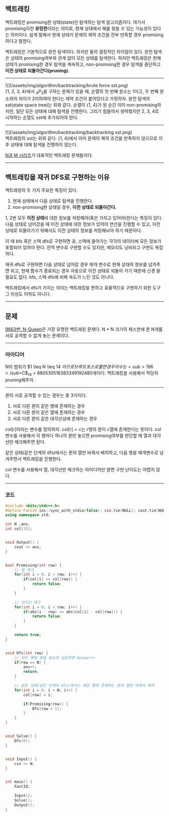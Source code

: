 ## **백트래킹**
백트래킹은 promising한 상태(state)만 탐색하는 탐색 알고리즘이다. 여기서 promising이란 **유망한**이라는 의미로, 현재 상태에서 해를 찾을 수 있는 가능성이 있다는 의미이다. 쉽게 말해서 현재 상태가 문제의 제약 조건을 전부 만족할 경우 promising하다고 말한다.

백트래킹은 기본적으로 완전 탐색이다. 하지만 둘의 결정적인 차이점이 있다. 완전 탐색은 상태의 promising여부와 관계 없이 모든 상태를 탐색한다. 하지만 백트래킹은 현재 상태가 promising한 경우 탐색을 계속하고, non-promising한 경우 탐색을 중단하고 **이전 상태로 되돌아간다(pruning).** 

---

![](/assets/img/algorithm/backtracking/brute force sst.png)
<br>
{1, 2, 3, 4}에서 $_4P_3$을 구하는 문제가 있을 때, 순열의 첫 번째 원소는 1이고, 두 번째 원소와의 차이가 2이하여야 한다는 제약 조건이 붙어있다고 가정하자. 완전 탐색의 sst(state space tree)는 위와 같다. 순열이 {1, 4}가 된 순간 이미 non-promising하지만, 일단 모든 상태에 대해 탐색을 진행한다. 그리기 힘들어서 생략했지만 2, 3, 4로 시작하는 순열도 sst에 추가되어야 한다.

---

![](/assets/img/algorithm/backtracking/backtracking sst.png)
<br>
백트래킹의 sst는 위와 같다. {1, 4}에서 이미 문제의 제약 조건을 만족하지 않으므로 이후 상태에 대해 탐색을 진행하지 않는다.

[N과 M 시리즈](https://www.acmicpc.net/workbook/view/2052)가 대표적인 백트래킹 문제들이다.

---

## **백트래킹을 재귀 DFS로 구현하는 이유**
백트래킹의 두 가지 주요한 특징이 있다.

1. 현재 상태에서 다음 상태로 탐색을 진행한다.
2. non-promising한 상태일 경우, **이전 상태로 되돌아간다.**

1, 2번 모두 **이전 상태**에 대한 정보를 저장해야(혹은 가지고 있어야)한다는 특징이 있다. 다음 상태로 넘어갔을 때 이전 상태에 대한 정보가 있어야 연산을 진행할 수 있고, 이전 상태로 되돌아가기 위해서도 이전 상태의 정보를 저장해놔야 하기 때문이다.

이 때 bfs 혹은 스택 dfs로 구현하면 큐, 스택에 들어가는 각각의 데이터에 모든 정보가 포함되어 있어야 한다. 전역 변수로 구현할 수도 있지만, 메모리도 낭비되고 구현도 복잡하다.

재귀 dfs로 구현하면 다음 상태로 넘어갈 경우 매개 변수로 현재 상태의 정보를 넘겨주면 되고, 현재 함수가 종료되는 경우 자동으로 이전 상태로 되돌아 가기 때문에 신경 쓸 필요도 없다. bfs, 스택 dfs에 비해 속도가 느린 것도 아니다.

백트래킹에서 dfs가 가지는 의미는 백트래킹을 편하고 효율적으로 구현하기 위한 도구 그 이상도 이하도 아니다.

---

## **문제**
[9663번: N-Queen](https://www.acmicpc.net/problem/9663)은 가장 유명한 백트래킹 문제다. N * N 크기의 체스판에 퀸 N개를 서로 공격할 수 없게 놓는 문제이다.

---

### **아이디어**
N의 범위가 $1 \leq N \leq 14 $이므로 브루트 포스로 풀면 경우의 수는 <sub>196</sub>$C$<sub>14</sub> = 880530516383349192480개이다. 백트래킹을 사용해서 적당히 pruning해주자.

---

퀸이 서로 공격할 수 있는 경우는 총 3가지다.

1. 서로 다른 퀸이 같은 행에 존재하는 경우
2. 서로 다른 퀸이 같은 열에 존재하는 경우
3. 서로 다른 퀸이 같은 대각선상에 존재하는 경우

$col[r]$이라는 변수를 정의하자. $col[r] = c$는 r행의 퀸이 c열에 존재한다는 뜻이다. col 변수를 사용해서 각 행마다 하나의 퀸만 놓으면 promising여부를 판단할 때 열과 대각선만 체크해주면 된다. 

같은 상태(같은 단계의 dfs)에서는 퀸의 열만 바꿔서 배치하고, 다음 행을 매개변수로 넘겨주면서 백트래킹을 진행한다.

col 변수를 사용해서 열, 대각선만 체크하는 아이디어만 알면 구현 난이도는 어렵지 않다.

---

### **코드**

```cpp
#include <bits/stdc++.h>
#define FastIO ios::sync_with_stdio(false); cin.tie(NULL); cout.tie(NULL);
using namespace std;

int N ,ans;
int col[15];


void Output() {
    cout << ans;
}


bool Promising(int row) {
    // 열 체크
    for(int i = 0; i < row; i++) {
        if(col[i] == col[row]) {
            return false;
        }
    }

    // 대각선 체크
    for(int i = 0; i < row; i++) {
        if(abs(i - row) == abs(col[i] - col[row])) {
            return false;
        }
    }

    return true;
}


void Dfs(int row) {
    // 모든 행에 퀸을 놓는데 성공하면 Answer++
    if(row == N) {
        ans++;
        return;
    }

    // 같은 상태(같은 단계의 dfs)에서는 해당 행에 존재하는 퀸의 열만 바꿔서 배치
    for(int i = 0; i < N; i++) {
        col[row] = i;

        if(Promising(row)) {
            Dfs(row + 1);
        }
    }
}


void Solve() {
    Dfs(0);
}


void Input() {
    cin >> N;
}


int main() {
    FastIO;

    Input();
    Solve();
    Output();
}
```
